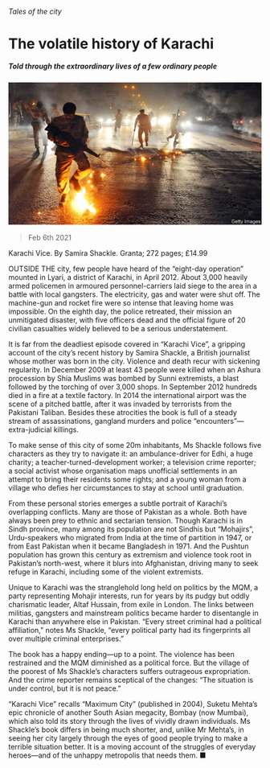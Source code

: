 ###### Tales of the city

# The volatile history of Karachi 

##### Told through the extraordinary lives of a few ordinary people 

![image](images/20210206_BKP002.jpg) 

> Feb 6th 2021 


Karachi Vice. By Samira Shackle. Granta; 272 pages; £14.99


OUTSIDE THE city, few people have heard of the “eight-day operation” mounted in Lyari, a district of Karachi, in April 2012. About 3,000 heavily armed policemen in armoured personnel-carriers laid siege to the area in a battle with local gangsters. The electricity, gas and water were shut off. The machine-gun and rocket fire were so intense that leaving home was impossible. On the eighth day, the police retreated, their mission an unmitigated disaster, with five officers dead and the official figure of 20 civilian casualties widely believed to be a serious understatement.



It is far from the deadliest episode covered in “Karachi Vice”, a gripping account of the city’s recent history by Samira Shackle, a British journalist whose mother was born in the city. Violence and death recur with sickening regularity. In December 2009 at least 43 people were killed when an Ashura procession by Shia Muslims was bombed by Sunni extremists, a blast followed by the torching of over 3,000 shops. In September 2012 hundreds died in a fire at a textile factory. In 2014 the international airport was the scene of a pitched battle, after it was invaded by terrorists from the Pakistani Taliban. Besides these atrocities the book is full of a steady stream of assassinations, gangland murders and police “encounters”—extra-judicial killings.


To make sense of this city of some 20m inhabitants, Ms Shackle follows five characters as they try to navigate it: an ambulance-driver for Edhi, a huge charity; a teacher-turned-development worker; a television crime reporter; a social activist whose organisation maps unofficial settlements in an attempt to bring their residents some rights; and a young woman from a village who defies her circumstances to stay at school until graduation.


From these personal stories emerges a subtle portrait of Karachi’s overlapping conflicts. Many are those of Pakistan as a whole. Both have always been prey to ethnic and sectarian tension. Though Karachi is in Sindh province, many among its population are not Sindhis but “Mohajirs”, Urdu-speakers who migrated from India at the time of partition in 1947, or from East Pakistan when it became Bangladesh in 1971. And the Pushtun population has grown this century as extremism and violence took root in Pakistan’s north-west, where it blurs into Afghanistan, driving many to seek refuge in Karachi, including some of the violent extremists.


Unique to Karachi was the stranglehold long held on politics by the MQM, a party representing Mohajir interests, run for years by its pudgy but oddly charismatic leader, Altaf Hussain, from exile in London. The links between militias, gangsters and mainstream politics became harder to disentangle in Karachi than anywhere else in Pakistan. “Every street criminal had a political affiliation,” notes Ms Shackle, “every political party had its fingerprints all over multiple criminal enterprises.”


The book has a happy ending—up to a point. The violence has been restrained and the MQM diminished as a political force. But the village of the poorest of Ms Shackle’s characters suffers outrageous expropriation. And the crime reporter remains sceptical of the changes: “The situation is under control, but it is not peace.”


“Karachi Vice” recalls “Maximum City” (published in 2004), Suketu Mehta’s epic chronicle of another South Asian megacity, Bombay (now Mumbai), which also told its story through the lives of vividly drawn individuals. Ms Shackle’s book differs in being much shorter, and, unlike Mr Mehta’s, in seeing her city largely through the eyes of good people trying to make a terrible situation better. It is a moving account of the struggles of everyday heroes—and of the unhappy metropolis that needs them. ■

